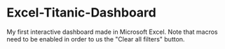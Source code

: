 # Excel-Titanic-Dashboard
My first interactive dashboard made in Microsoft Excel. Note that macros need to be enabled in order to us the "Clear all filters" button.
